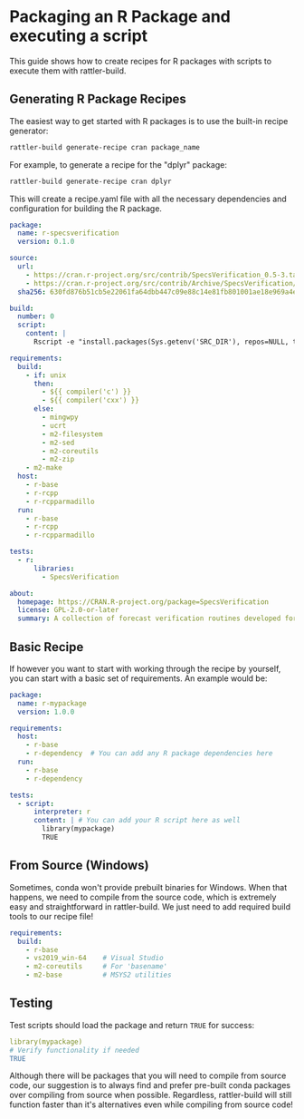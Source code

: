 # Packaging an R Package and executing a script

This guide shows how to create recipes for R packages with scripts to execute them with rattler-build.

## Generating R Package Recipes

The easiest way to get started with R packages is to use the built-in recipe generator:

```bash
rattler-build generate-recipe cran package_name
```

For example, to generate a recipe for the "dplyr" package:

```bash
rattler-build generate-recipe cran dplyr
```

This will create a recipe.yaml file with all the necessary dependencies and configuration for building the R package.

```yaml title="recipe.yaml"
package:
  name: r-specsverification
  version: 0.1.0

source:
  url:
    - https://cran.r-project.org/src/contrib/SpecsVerification_0.5-3.tar.gz
    - https://cran.r-project.org/src/contrib/Archive/SpecsVerification/SpecsVerification_0.5-3.tar.gz
  sha256: 630fd876b51cb5e22061fa64dbb447c09e88c14e81fb801001ae18e969a4e6ec

build:
  number: 0
  script:
    content: |
      Rscript -e "install.packages(Sys.getenv('SRC_DIR'), repos=NULL, type='source')"

requirements:
  build:
    - if: unix
      then:
        - ${{ compiler('c') }}
        - ${{ compiler('cxx') }}
      else:
        - mingwpy
        - ucrt
        - m2-filesystem
        - m2-sed
        - m2-coreutils
        - m2-zip
    - m2-make
  host:
    - r-base
    - r-rcpp
    - r-rcpparmadillo
  run:
    - r-base
    - r-rcpp
    - r-rcpparmadillo

tests:
  - r:
      libraries:
        - SpecsVerification

about:
  homepage: https://CRAN.R-project.org/package=SpecsVerification
  license: GPL-2.0-or-later
  summary: A collection of forecast verification routines developed for the SPECS FP7 project. The emphasis is on comparative verification of ensemble forecasts of weather and climate.
```

## Basic Recipe

If however you want to start with working through the recipe by yourself, you can start with a basic set of requirements. An example would be:

```yaml
package:
  name: r-mypackage
  version: 1.0.0

requirements:
  host:
    - r-base
    - r-dependency  # You can add any R package dependencies here
  run:
    - r-base
    - r-dependency

tests:
  - script:
      interpreter: r
      content: | # You can add your R script here as well
        library(mypackage)
        TRUE
```

## From Source (Windows)

Sometimes, conda won't provide prebuilt binaries for Windows. When that happens, we need to compile from the source code, which is extremely easy and straightforward in rattler-build. We just need to add required build tools to our recipe file!

```yaml
requirements:
  build:
    - r-base
    - vs2019_win-64    # Visual Studio
    - m2-coreutils     # For 'basename'
    - m2-base          # MSYS2 utilities
```

## Testing

Test scripts should load the package and return `TRUE` for success:

```yaml
library(mypackage)
# Verify functionality if needed
TRUE
```

Although there will be packages that you will need to compile from source code, our suggestion is to always find and prefer pre-built conda packages over compiling from source when possible. Regardless, rattler-build will still function faster than it's alternatives even while compiling from source code!
